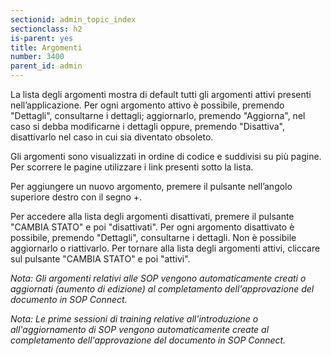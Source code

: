 ```yaml
---
sectionid: admin_topic_index
sectionclass: h2
is-parent: yes
title: Argomenti
number: 3400
parent_id: admin
---
```

La lista degli argomenti mostra di default tutti gli argomenti attivi presenti nell’applicazione. Per ogni argomento attivo è possibile, premendo "Dettagli", consultarne i dettagli; aggiornarlo, premendo "Aggiorna", nel caso si debba modificarne i dettagli oppure, premendo "Disattiva", disattivarlo nel caso in cui sia diventato obsoleto.

Gli argomenti sono visualizzati in ordine di codice e suddivisi su più pagine. Per scorrere le pagine utilizzare i link presenti sotto la lista.

Per aggiungere un nuovo argomento, premere il pulsante nell’angolo superiore destro con il segno +.

Per accedere alla lista degli argomenti disattivati, premere il pulsante "CAMBIA STATO" e poi "disattivati". Per ogni argomento disattivato è possibile, premendo "Dettagli", consultarne i dettagli. Non è possibile aggiornarlo o riattivarlo. Per tornare alla lista degli argomenti attivi, cliccare sul pulsante "CAMBIA STATO" e poi "attivi".

_Nota: Gli argomenti relativi alle SOP vengono automaticamente creati o aggiornati (aumento di edizione) al completamento dell'approvazione del documento in SOP Connect._

_Nota: Le prime sessioni di training relative all'introduzione o all'aggiornamento di SOP vengono automaticamente create al completamento dell'approvazione del documento in SOP Connect._
